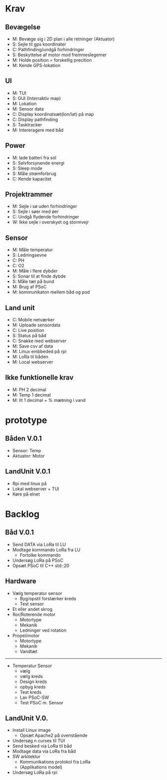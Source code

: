 # Krav
## Bevægelse
- M: Bevæge sig i 2D plan i alle retninger (Aktuator)
- S: Sejle til gps koordinater
- C: Pathfinding/undgå forhindringer
- S: Beskyttelse af motor mod fremmeslegemer
- M: Holde position = forskellig precition
- M: Kende GPS-lokation

## UI
- M: TUI
- S: GUI (Interraktiv map)
- M: Lokation
- M: Sensor data
- C: Display koordinatsæt(lon/lat) på map
- C: Display pathfinding
- S: Tasktracker
- M: Intereragere med båd

## Power
- M: lade batteri fra sol
- S: Selvforsynende energi
- S: Sleep mode
- S: Måle strømforbrug
- C: Kende kapacitet
  
## Projektrammer
- M: Sejle i sø uden forhindringer
- S: Sejle i søer med øer
- C: Undgå flydende forhindringer
- W: Ikke sejle i overskyet og stormvejr

## Sensor
- M: Måle temperatur
- S: Ledningsevne
- C: PH
- C: O2
- M: Måle i flere dybder
- S: Sonar til at finde dybde
- S: Måle tæt på bund
- M: Brug af PSoC
- M: kommunikaton mellem båd og pod

## Land unit
- C: Mobile netværker
- M: Uploade sensordata
- C: Live position
- S: Status på båd
- C: Snakke med webserver 
- M: Save csv af data
- M: Linux embbeded på rpi
- M: LoRa til båden
- M: Local webserver

## Ikke funktionelle krav
- M: PH 2 decimal
- M: Temp 1 decimal
- M: Ilt 1 decimal + % mætning i vand



# prototype

## Båden V.0.1
- Sensor: Temp
- Aktuator: Motor

## LandUnit V.0.1
- Rpi med linux på
- Lokal webserver + TUI
- Køre på elnet


# Backlog
## Båd V.0.1
- Send DATA via LoRa til LU
- Modtage kommando LoRa fra LU
  - Fortolke kommando
- Undersøg LoRa på PSoC
- Opsæt PSoC til C++ std::20

## Hardware
- Vælg temperatur sensor
  - Byg/opstil forstærker kreds
  - Test sensor
- Et eller andet skrog
- Ror/Roterende motor
  - Motortype
  - Mekanik
  - Ledninger ved rotation
- Propel/motor
  - Motortype
  - Mekanik
  - Vandtæt

---
- Temperatur Sensor
  - vælg
  - vælg kreds
  - Design kreds
  - opbyg kreds
  - Test kreds
  - Lav PSoC-SW
  - Test PSoC m. Sensor 

## LandUnit V.0.
- Install Linux image
  - Opsæt Apache2 på ovenstående
- Undersøg n curses til TUI
- Send besked via LoRa til båd
- Modtage data via LoRa fra båd
- SW arkitektur
  - Kommunikations protokol fra LoRa
  - (Applikations model)
- Undersøg LoRa på rpi